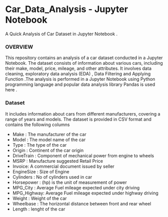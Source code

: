 # Car_Data_Analysis - Jupyter Notebook
A Quick Analysis of Car Dataset in Jupyter Notebook .
### OVERVIEW
This repository contains an analysis of a car dataset conducted in a Jupyter Notebook. The dataset consists of information about various cars, including their make, model,  price, mileage, and other attributes. It involves data cleaning, exploratory data analysis (EDA) , Data Filtering and Applying Function .The analysis is performed in a Jupyter Notebook using Python programming language and popular data analysis library  Pandas is used here .

### Dataset
 It includes information about cars from different manufacturers, covering a range of years and models. The dataset is provided in CSV format and contains the following columns
* Make : The manufacturer of the car
* Model : The model name of the  car
* Type	: The type of the car
* Origin : Continent of the car origin 
* DriveTrain : Component of mechanical power from engine to wheels
* MSRP : Manufacture suggested Retail Price
* Invoice: A commercial document issued by seller
* EngineSize : Size of Engine 
* Cylinders : No of cylinders used in car
* Horsepower : (hp) is the unit of measurement of power 
* MPG_City : Average Fuel mileage expected under city driving 
* MPG_Highway:  Average Fuel mileage expected under highway driving 
* Weight : Weight of the car 
* Wheelbase : The horizontal distance between front and rear wheel
* Length : lenght of the car

